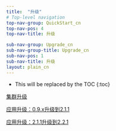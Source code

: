 ```yaml
---
title:  "升级"
# Top-level navigation
top-nav-group: QuickStart_cn
top-nav-pos: 4
top-nav-title: 升级

sub-nav-group: Upgrade_cn
sub-nav-group-title: Upgrade_cn
sub-nav-pos: 1
sub-nav-title: 升级
layout: plain_cn
---
```


* This will be replaced by the TOC
{:toc}


[集群升级]({{site.baseurl}}/QuickStart_cn/Upgrade/UpgradeCluster.html)

[应用升级：0.9.x升级到2.1.1]({{site.baseurl}}/QuickStart_cn/Upgrade/UpgradeApplication.html)

[应用升级：2.1.1升级到2.2.1]({{site.baseurl}}/QuickStart_cn/Upgrade/UpgradeToJStorm221.html)
